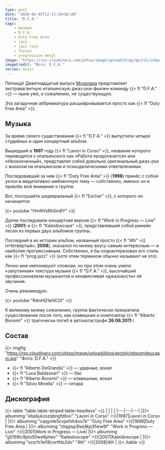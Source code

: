 ```yaml
---
type: post
date: "2020-04-03T12:13:38+02:00"
title: "D.F.A."
tags:
    - музыка
    - D.F.A.
    - Duty Free Area
    - jazz
    - jazz rock
    - fusion
    - progressive metal
image: "https://res.cloudinary.com/yktoo/image/upload/blog/qectxlcinbpomdeucaam.jpg"
imageCredit: "Фото: D.F.A."
series: music
---
```


Пятница! Девятнадцатый выпуск [Музопада](/series/music) представляет экстравагантную итальянскую джаз-рок-фьюжн-команду {{< fl "D.F.A." >}} — ныне уже, к сожалению, не существующую.

Эта загадочная аббревиатура расшифровывается просто как {{< fl "Duty Free Area" >}}.

<!--more-->

## Музыка

За время своего существования {{< fl "D.F.A." >}} выпустила четыре студийных и один концертный альбом.

Вышедший в **1997** году {{< fl "Lavori in Corso" >}}, название которого переводится с итальянского как «Работа продолжается» или «Неоконченный», представлял собой довольно оригинальный джаз-рок с вокалом на итальянском и психоделическими ответвлениями.

Последовавший за ним {{< fl "Duty Free Area" >}} (**1998**) принёс с собой уклон в медитативно-амбиентную тему — собственно, именно он и привлёк моё внимание к группе.

Вот, послушайте шедевральный {{< fl "Escher" >}}, с которого он начинается:

{{< youtube "HmNVsRhSm8Y" >}}

Далее последовали концертная версия {{< fl "Work in Progress — Live" >}} (**2001**) и {{< fl "Kaleidoscope" >}}, представлявший собой римейк песен из первых двух альбомов группы.

Последний в их истории альбом, названный просто {{< fl "4th" >}} («Четвёртый»; **2008**), оказался по моему вкусу самым интересным — и наиболее прогрессивным. Собственно, я бы охарактеризовал его стиль как {{< fl "prog jazz" >}} (хотя этим термином обычно называют не это).

Лично мне импонируют сложная, но при этом очень умело «запутанная» текстура музыки {{< fl "D.F.A." >}}, высочайший профессионализм музыкантов и ненавязчивая «джазовость» её звучания.

Очень рекомендую.

{{< youtube "R4nHQ1aHCOI" >}}

К великому моему сожалению, группа фактически прекратила существование после того, как клавишник и композитор {{< fl "Alberto Bonomi" >}} трагически погиб в автокатастрофе **26.06.2011** г.

## Состав

{{< imgfig "https://res.cloudinary.com/yktoo/image/upload/blog/qectxlcinbpomdeucaam.jpg" "Фото: D.F.A." >}}

* {{< fl "Alberto DeGrandis" >}} — ударные, вокал
* {{< fl "Luca Baldassari" >}} — бас
* {{< fl "Alberto Bonomi" >}} — клавишные, вокал
* {{< fl "Silvio Minella" >}} — гитара

## Дискография

{{< table "table table-striped table-headless" >}}
|   |   |   |
|---|---|---|
|{{< albumimg "ebpljukzszqbngfdbixi" "Lavori in Corso"         >}}|1997|Lavori in Corso        |
|{{< albumimg "cqqyote5cvjwfsh4oo7e" "Duty Free Area"          >}}|1998|Duty Free Area         |
|{{< albumimg "ztqgisp3lwj4kp3fww9f" "Work in Progress — Live" >}}|2001|Work in Progress — Live|
|{{< albumimg "g5169lc9ptx50we6phev" "Kaleidoscope"            >}}|2007|Kaleidoscope           |
|{{< albumimg "svzrfc1e09cortfds2dv" "4th"                     >}}|2008|4th                    |
{{< /table >}}
